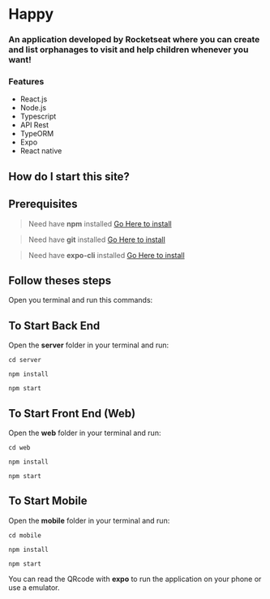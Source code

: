 # Happy

### An application developed by **Rocketseat** where you can create and list orphanages to visit and help children whenever you want!

### Features

- React.js
- Node.js
- Typescript
- API Rest
- TypeORM
- Expo
- React native

## How do I start this site?

## Prerequisites

> Need have **npm** installed [Go Here to install](https://nodejs.org/en/)

> Need have **git** installed [Go Here to install](https://git-scm.com/downloads)

> Need have **expo-cli** installed [Go Here to install](https://docs.expo.io/)

## Follow theses steps

Open you terminal and run this commands:

## To Start Back End

Open the **server** folder in your terminal and run:

```
cd server

npm install

npm start

```

## To Start Front End (Web)

Open the **web** folder in your terminal and run:

```
cd web

npm install

npm start

```

## To Start Mobile

Open the **mobile** folder in your terminal and run:

```
cd mobile

npm install

npm start

```

You can read the QRcode with **expo** to run the application on your phone or use a emulator.
